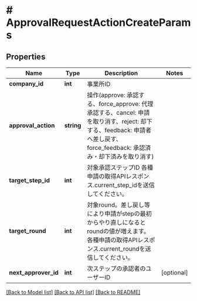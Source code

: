 # # ApprovalRequestActionCreateParams

## Properties

Name | Type | Description | Notes
------------ | ------------- | ------------- | -------------
**company_id** | **int** | 事業所ID |
**approval_action** | **string** | 操作(approve: 承認する、force_approve: 代理承認する、cancel: 申請を取り消す、reject: 却下する、feedback: 申請者へ差し戻す、force_feedback: 承認済み・却下済みを取り消す) |
**target_step_id** | **int** | 対象承認ステップID 各種申請の取得APIレスポンス.current_step_idを送信してください。 |
**target_round** | **int** | 対象round。差し戻し等により申請がstepの最初からやり直しになるとroundの値が増えます。各種申請の取得APIレスポンス.current_roundを送信してください。 |
**next_approver_id** | **int** | 次ステップの承認者のユーザーID | [optional]

[[Back to Model list]](../../README.md#models) [[Back to API list]](../../README.md#endpoints) [[Back to README]](../../README.md)
